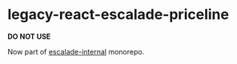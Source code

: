 # legacy-react-escalade-priceline

**DO NOT USE**

Now part of [escalade-internal](https://github.com/escaladesports/escalade-internal/tree/master/legacy/react-escalade-priceline) monorepo.
